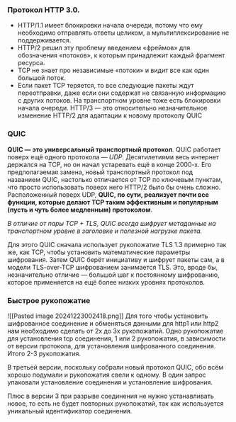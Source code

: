 ### Протокол HTTP 3.0.
- HTTP/1.1 имеет блокировки начала очереди, потому что ему необходимо отправлять ответы целиком, а мультиплексирование не поддерживается.
- HTTP/2 решил эту проблему введением «фреймов» для обозначения «потоков», к которым принадлежит каждый фрагмент ресурса.
- TCP не знает про независимые «потоки» и видит все как один большой поток.
- Если пакет TCP теряется, то все следующие пакеты ждут переотправки, даже если они содержат не связанную информацию с других потоков. На транспортном уровне тоже есть блокировки начала очереди.
HTTP/3 — это относительно незначительное изменение HTTP/2 для адаптации к новому протоколу QUIC

### QUIC
**QUIC — это универсальный транспортный протокол**. QUIC работает поверх ещё одного протокола — _UDP_.
Десятилетиями весь интернет держался на TCP, но он начал устаревать ещё в конце 2000-х. Его предполагаемая замена, новый транспортный протокол под названием QUIC, настолько отличается от TCP по ключевым пунктам, что просто использовать поверх него HTTP/2 было бы очень сложно.
Расположенный поверх UDP, **QUIC, по сути, реализует почти все функции, которые делают TCP таким эффективным и популярным (пусть и чуть более медленным) протоколом**.

_В отличие от пары TCP + TLS, QUIC всегда шифрует метаданные на транспортном уровне в заголовке и полезной нагрузке пакета._

Для этого QUIC сначала использует рукопожатие TLS 1.3 примерно так же, как TCP, чтобы установить математические параметры шифрования. Затем QUIC берёт инициативу и шифрует пакеты сам, а в модели TLS-over-TCP шифрованием занимается TLS. Это, вроде бы, незначительно отличие — большой шаг к постоянному шифрованию, которое применяется на ещё более низких уровнях протоколов.

### Быстрое рукопожатие
![[Pasted image 20241223002418.png]]
Для того чтобы установить шифрованное соединение и обменяться данными для http1 или http2 нам необходимо сделать от 2х до 3х рукопожатий. Одно рукопожатие для установления tcp соединения, 1 или 2 рукопожатия, в зависимости от версии протокола, для установления шифрованного соединения. Итого 2-3 рукопожатия.

В третьей версии, поскольку собрали новый протокол QUIC, обо всём хорошо подумали и рукопожатия свели к одному. В один запрос упаковали установление соединения и установление шифрования.

Плюс в версии 3 при разрыве соединения не нужно устанавливать новое, то есть не будет повторных рукопожатий, так как используется уникальный идентификатор соединения.
